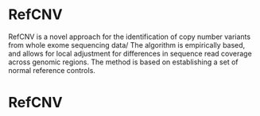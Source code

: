 # RefCNV
RefCNV is a novel approach for the identification of copy number variants from whole exome sequencing data/ The algorithm is empirically based, and allows for local adjustment for differences in sequence read coverage across genomic regions. The method is based on establishing a set of normal reference controls.

# RefCNV

